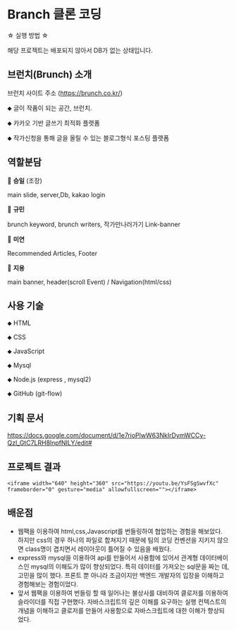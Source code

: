# Branch 클론 코딩

☆ 실행 방법 ☆

해당 프로젝트는 배포되지 않아서 DB가 없는 상태입니다. 

## 브런치(Brunch) 소개

브런치 사이트 주소 (https://brunch.co.kr/) 

⬥ 글이 작품이 되는 공간, 브런치.

⬥ 카카오 기반 글쓰기 최적화 플랫폼

⬥ 작가신청을 통해 글을 올릴 수 있는 블로그형식 포스팅 플랫폼

## 역할분담

🍏 **승일** (조장)

main slide, server,Db, kakao login

🍊 **규민**

brunch keyword, brunch writers, 작가만나러가기 Link-banner

🍅 **미연**

Recommended Articles, Footer

🍇 **지용**

main banner, header(scroll Event) / Navigation(html/css)

## 사용 기술

⬥ HTML

⬥ CSS

⬥ JavaScript

⬥ Mysql

⬥ Node.js (express , mysql2)

⬥ GitHub (git-flow)



## 기획 문서

https://docs.google.com/document/d/1e7rioPlwW63NkIrDymWCCy-Qzl_GtC7LRH8lnpfNILY/edit#

## 프로젝트 결과

```
<iframe width="640" height="360" src="https://youtu.be/YsFSgSwvfXc" frameborder="0" gesture="media" allowfullscreen=""></iframe>
```

## 배운점

- 웹팩을 이용하여 html,css,Javascript를 번들링하여 협업하는 경험을 해보았다. 하지만 css의 경우 하나의 파일로 합쳐지기 때문에 팀의 코딩 컨벤션을 지키지 않으면 class명이 겹치면서 레이아웃이 틀어질 수 있음을 배웠다.
- express와 mysql을 이용하여 api를 만들어서 사용함에 있어서 관계형 데이터베이스인 mysql의 이해도가 많이 향상되었다. 특히 데이터를 가져오는 sql문을 짜는 데, 고민을 많이 했다. 프론트 뿐 아니라 조금이지만 백엔드 개발자의 입장을 이해하고 경험해보는 경험이었다.
- 앞서 웹팩을 이용하여 번들링 할 때 일어나는 불상사를 대비하여 클로저를 이용하여 슬라이더를 직접 구현했다. 자바스크립트의 깊은 이해를 요구하는 실행 컨텍스트의 개념을 이해하고 클로저를 만들어 사용함으로 자바스크립트에 대한 이해가 향상되었다.